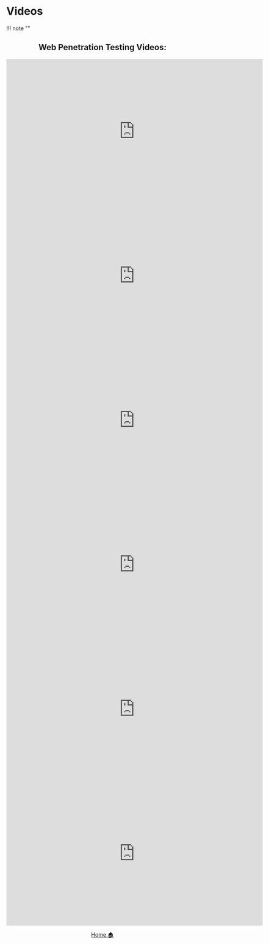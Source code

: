 # **Videos**
!!! note ""

<div style="text-align: center"> <h2><strong>Web Penetration Testing Videos:</strong> </h2></div>



<div align="center">
<iframe width="672" height="378" src="https://www.youtube.com/embed/IAeVT7HoxMQ?si=1jqSuqMOOu2YOh_q" title="YouTube video player" frameborder="0" allow="accelerometer; autoplay; clipboard-write; encrypted-media; gyroscope; picture-in-picture; web-share" referrerpolicy="strict-origin-when-cross-origin" allowfullscreen></iframe>

<div align="center">
<iframe width="672" height="378"  src="https://www.youtube.com/embed/lm_4hoe-K7U?si=W1F8Q2uhm9gpJrtn" title="YouTube video player" frameborder="0" allow="accelerometer; autoplay; clipboard-write; encrypted-media; gyroscope; picture-in-picture; web-share" referrerpolicy="strict-origin-when-cross-origin" allowfullscreen></iframe>
</div>

<div align="center">
<iframe width="672" height="378" src="https://www.youtube.com/embed/Ct760ZVnZ6k?si=aMjWTD7EN2QBJsyU" title="YouTube video player" frameborder="0" allow="accelerometer; autoplay; clipboard-write; encrypted-media; gyroscope; picture-in-picture; web-share" referrerpolicy="strict-origin-when-cross-origin" allowfullscreen></iframe>
</div>

<div align="center">
<iframe width="672" height="378" src="https://www.youtube.com/embed/vKP-0i3II4Y?si=dPHl5PN4-DrB9xIY" title="YouTube video player" frameborder="0" allow="accelerometer; autoplay; clipboard-write; encrypted-media; gyroscope; picture-in-picture; web-share" referrerpolicy="strict-origin-when-cross-origin" allowfullscreen></iframe>
</div>

<div align="center">
<iframe width="672" height="378" src="https://www.youtube.com/embed/B7tTQ272OHE?si=vaZyeX6amKGFanx1" title="YouTube video player" frameborder="0" allow="accelerometer; autoplay; clipboard-write; encrypted-media; gyroscope; picture-in-picture; web-share" referrerpolicy="strict-origin-when-cross-origin" allowfullscreen></iframe>
</div>

<div align="center">
<iframe width="672" height="378" src="https://www.youtube.com/embed/gqMZx5H_Om0?si=YVVmLxCMf8wBGa9K" title="YouTube video player" frameborder="0" allow="accelerometer; autoplay; clipboard-write; encrypted-media; gyroscope; picture-in-picture; web-share" referrerpolicy="strict-origin-when-cross-origin" allowfullscreen></iframe>
</div>




<div class="button-container" markdown="1">

<a href="/Career-Simulation-3/" class="md-button md-button--secondary">Home 🏠</a>

</div>